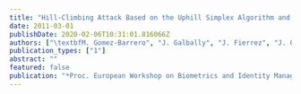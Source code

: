 ```yaml
---
title: "Hill-Climbing Attack Based on the Uphill Simplex Algorithm and its Application to Signature Verification"
date: 2011-03-01
publishDate: 2020-02-06T10:31:01.816066Z
authors: ["\textbfM. Gomez-Barrero", "J. Galbally", "J. Fierrez", "J. Ortega-Garcia"]
publication_types: ["1"]
abstract: ""
featured: false
publication: "*Proc. European Workshop on Biometrics and Identity Management (BioID)*"
---
```



